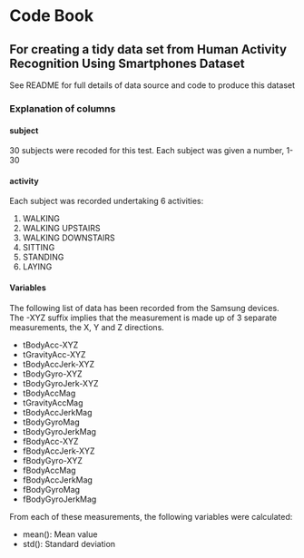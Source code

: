 # Code Book
## For creating a tidy data set from Human Activity Recognition Using Smartphones Dataset
See README for full details of data source and code to produce this dataset

### Explanation of columns

#### subject
30 subjects were recoded for this test. Each subject was given a number, 1-30

#### activity
Each subject was recorded undertaking 6 activities: <br/>
1. WALKING
2. WALKING UPSTAIRS
3. WALKING DOWNSTAIRS
4. SITTING
5. STANDING
6. LAYING

#### Variables

The following list of data has been recorded from the Samsung devices. The -XYZ suffix implies that the measurement is made up of 3 separate measurements, the X, Y and Z directions.

* tBodyAcc-XYZ
* tGravityAcc-XYZ
* tBodyAccJerk-XYZ
* tBodyGyro-XYZ
* tBodyGyroJerk-XYZ
* tBodyAccMag
* tGravityAccMag
* tBodyAccJerkMag
* tBodyGyroMag
* tBodyGyroJerkMag
* fBodyAcc-XYZ
* fBodyAccJerk-XYZ
* fBodyGyro-XYZ
* fBodyAccMag
* fBodyAccJerkMag
* fBodyGyroMag
* fBodyGyroJerkMag

From each of these measurements, the following variables were calculated:
* mean(): Mean value
* std(): Standard deviation